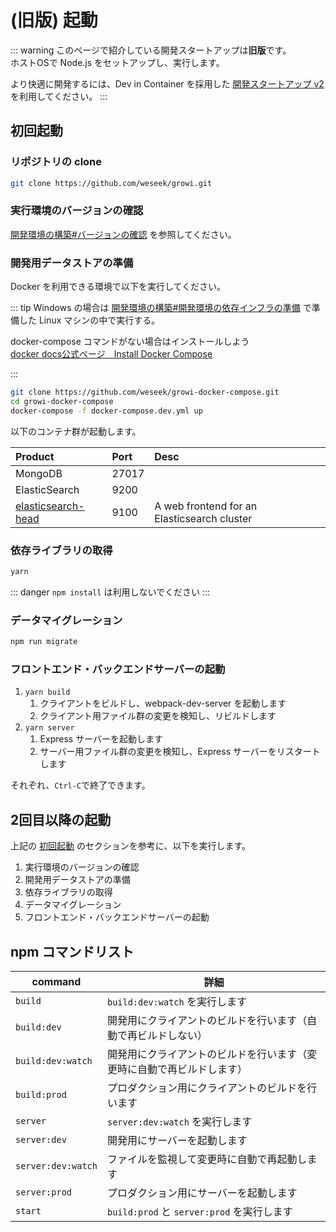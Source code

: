 # (旧版) 起動

::: warning
このページで紹介している開発スタートアップは**旧版**です。  
ホストOSで Node.js をセットアップし、実行します。

より快適に開発するには、Dev in Container を採用した [開発スタートアップ v2](./ja/dev/startup-v2/dev-env.html) を利用してください。
:::

## 初回起動

### リポジトリの clone

``` bash
git clone https://github.com/weseek/growi.git
```

### 実行環境のバージョンの確認

[開発環境の構築#バージョンの確認](/ja/dev/startup-v1/dev-env.html#バージョンの確認) を参照してください。

### 開発用データストアの準備

Docker を利用できる環境で以下を実行してください。

::: tip
Windows の場合は [開発環境の構築#開発環境の依存インフラの準備](/ja/dev/startup-v1/dev-env.html#開発環境の依存インフラの準備) で準備した Linux マシンの中で実行する。

docker-compose コマンドがない場合はインストールしよう  
[docker docs公式ページ　Install Docker Compose](https://docs.docker.com/compose/install/)

:::

``` bash
git clone https://github.com/weseek/growi-docker-compose.git
cd growi-docker-compose
docker-compose -f docker-compose.dev.yml up
```

以下のコンテナ群が起動します。

| Product | Port | Desc |
| :--- | :--- | :--- |
| MongoDB | 27017 |  |
| ElasticSearch | 9200 |  |
| [elasticsearch-head](https://github.com/mobz/elasticsearch-head) | 9100 | A web frontend for an Elasticsearch cluster |

### 依存ライブラリの取得

``` bash
yarn
```

::: danger
`npm install` は利用しないでください
:::

### データマイグレーション

``` bash
npm run migrate
```

### フロントエンド・バックエンドサーバーの起動

1. `yarn build`
   1. クライアントをビルドし、webpack-dev-server を起動します
   2. クライアント用ファイル群の変更を検知し、リビルドします
2. `yarn server`
   1. Express サーバーを起動します
   2. サーバー用ファイル群の変更を検知し、Express サーバーをリスタートします

それぞれ、`Ctrl-C`で終了できます。

## 2回目以降の起動

上記の [初回起動](#初回起動) のセクションを参考に、以下を実行します。

1. 実行環境のバージョンの確認
2. 開発用データストアの準備
3. 依存ライブラリの取得
4. データマイグレーション
5. フロントエンド・バックエンドサーバーの起動

## npm コマンドリスト

|command|詳細|
|--|--|
|`build`|`build:dev:watch` を実行します|
|`build:dev`|開発用にクライアントのビルドを行います（自動で再ビルドしない）|
|`build:dev:watch`|開発用にクライアントのビルドを行います（変更時に自動で再ビルドします）|
|`build:prod`|プロダクション用にクライアントのビルドを行います|
|`server`|`server:dev:watch` を実行します|
|`server:dev`|開発用にサーバーを起動します|
|`server:dev:watch`|ファイルを監視して変更時に自動で再起動します|
|`server:prod`|プロダクション用にサーバーを起動します|
|`start`|`build:prod` と `server:prod` を実行します|
